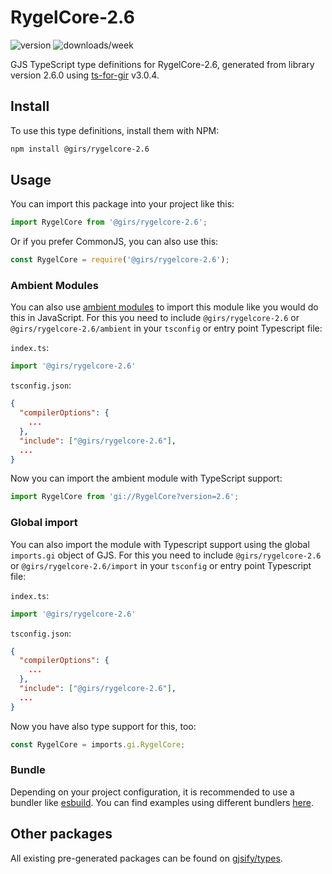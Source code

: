 
# RygelCore-2.6

![version](https://img.shields.io/npm/v/@girs/rygelcore-2.6)
![downloads/week](https://img.shields.io/npm/dw/@girs/rygelcore-2.6)


GJS TypeScript type definitions for RygelCore-2.6, generated from library version 2.6.0 using [ts-for-gir](https://github.com/gjsify/ts-for-gir) v3.0.4.


## Install

To use this type definitions, install them with NPM:
```bash
npm install @girs/rygelcore-2.6
```

## Usage

You can import this package into your project like this:
```ts
import RygelCore from '@girs/rygelcore-2.6';
```

Or if you prefer CommonJS, you can also use this:
```ts
const RygelCore = require('@girs/rygelcore-2.6');
```

### Ambient Modules

You can also use [ambient modules](https://github.com/gjsify/ts-for-gir/tree/main/packages/cli#ambient-modules) to import this module like you would do this in JavaScript.
For this you need to include `@girs/rygelcore-2.6` or `@girs/rygelcore-2.6/ambient` in your `tsconfig` or entry point Typescript file:

`index.ts`:
```ts
import '@girs/rygelcore-2.6'
```

`tsconfig.json`:
```json
{
  "compilerOptions": {
    ...
  },
  "include": ["@girs/rygelcore-2.6"],
  ...
}
```

Now you can import the ambient module with TypeScript support: 

```ts
import RygelCore from 'gi://RygelCore?version=2.6';
```

### Global import

You can also import the module with Typescript support using the global `imports.gi` object of GJS.
For this you need to include `@girs/rygelcore-2.6` or `@girs/rygelcore-2.6/import` in your `tsconfig` or entry point Typescript file:

`index.ts`:
```ts
import '@girs/rygelcore-2.6'
```

`tsconfig.json`:
```json
{
  "compilerOptions": {
    ...
  },
  "include": ["@girs/rygelcore-2.6"],
  ...
}
```

Now you have also type support for this, too:

```ts
const RygelCore = imports.gi.RygelCore;
```

### Bundle

Depending on your project configuration, it is recommended to use a bundler like [esbuild](https://esbuild.github.io/). You can find examples using different bundlers [here](https://github.com/gjsify/ts-for-gir/tree/main/examples).

## Other packages

All existing pre-generated packages can be found on [gjsify/types](https://github.com/gjsify/types).


